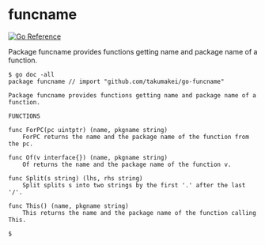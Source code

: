 funcname
======================================================================

[![Go Reference](https://pkg.go.dev/badge/github.com/takumakei/go-funcname.svg)](https://pkg.go.dev/github.com/takumakei/go-funcname)

Package funcname provides functions getting name and package name of a function.

```text
$ go doc -all
package funcname // import "github.com/takumakei/go-funcname"

Package funcname provides functions getting name and package name of a
function.

FUNCTIONS

func ForPC(pc uintptr) (name, pkgname string)
    ForPC returns the name and the package name of the function from the pc.

func Of(v interface{}) (name, pkgname string)
    Of returns the name and the package name of the function v.

func Split(s string) (lhs, rhs string)
    Split splits s into two strings by the first '.' after the last '/'.

func This() (name, pkgname string)
    This returns the name and the package name of the function calling This.

$
```
